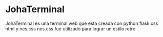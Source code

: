 # JohaTerminal
JohaTerminal es una terminal web que esta creada con python flask css html y nes.css  nes.css  fue utilizado para lograr un estilo retro
